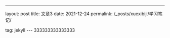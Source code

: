 ---
layout: post
title: 文章3
date: 2021-12-24 
permalink: /_posts/xuexibiji/学习笔记/

tag: jekyll
​--- 
333333333333333
